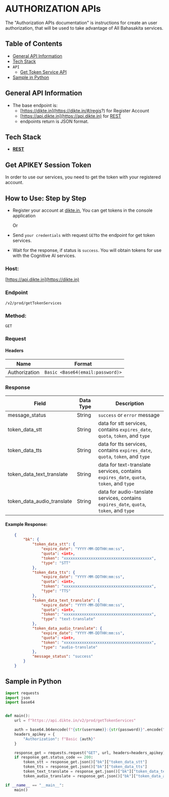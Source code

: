 # AUTHORIZATION APIs
The "Authorization APIs documentation" is instructions for create an user authorization, that will be used to take advantage of All Bahasakita services.

## **Table of Contents**
  - [General API Information](##general-api-information)
  - [Tech Stack](##tech-stack)
  - `API`
    - [Get Token Service API](##get-token-api)
  - [Sample in Python](##sample-in-python)
  
## **General API Information**
  - The base endpoint is: 
    - [https://dikte.in](https://dikte.in/#/regis?) for Register Account
    - [https://api.dikte.in](https://api.dikte.in) for [REST](https://restfulapi.net/)
    - endpoints return is JSON format.

## **Tech Stack**
  - **[REST](https://restfulapi.net/)**

## **Get APIKEY Session Token**
  In order to use our services, you need to get the token with your registered account.

## **How to Use: Step by Step**
  - Register your account at [dikte.in](https://dikte.in/#/regis?), You can get tokens in the console application 
  
    Or
  
  - Send `your credentials` with request `GET`to the endpoint for get token services.
  - Wait for the response, if status is `success`. You will obtain tokens for use with the Cognitive AI services.

### **Host:**
  [https://api.dikte.in](https://dikte.in)

### **Endpoint**
  `/v2/prod/getTokenServices`

### **Method:**
  `GET`

### **Request**
#### **Headers**
  | Name | Format |
  | ------ | ------ |
  | Authorization | `Basic <Base64(email:password)>` |

### **Response**
  | Field | Data Type | Description |
  | ------ | ------ | ------ |
  | message_status | String | `success` or `error` message|
  | token_data_stt | String | data for stt services, contains `expires_date`, `quota`, `token`, and `type` |
  | token_data_tts | String | data for tts services, contains `expires_date`, `quota`, `token`, and `type` |
  | token_data_text_translate | String | data for text-translate services, contains `expires_date`, `quota`, `token`, and `type` |
  | token_data_audio_translate | String | data for audio-tanslate services, contains `expires_date`, `quota`, `token`, and `type` |

#### **Example Response:**
```json
    {
        "bk": {
            "token_data_stt": {
                "expire_date": "YYYY-MM-DDTHH:mm:ss",
                "quota": <int>,
                "token": "xxxxxxxxxxxxxxxxxxxxxxxxxxxxxxxxxxxxxxx",
                "type": "STT"
            },
            "token_data_tts": {
                "expire_date": "YYYY-MM-DDTHH:mm:ss",
                "quota": <int>,
                "token": "xxxxxxxxxxxxxxxxxxxxxxxxxxxxxxxxxxxxxxx",
                "type": "TTS"
            },
            "token_data_text_translate": {
                "expire_date": "YYYY-MM-DDTHH:mm:ss",
                "quota": <int>,
                "token": "xxxxxxxxxxxxxxxxxxxxxxxxxxxxxxxxxxxxxxx",
                "type": "text-translate"
            },
            "token_data_audio_translate": {
                "expire_date": "YYYY-MM-DDTHH:mm:ss",
                "quota": <int>,
                "token": "xxxxxxxxxxxxxxxxxxxxxxxxxxxxxxxxxxxxxxx",
                "type": "audio-translate"
            },
            "message_status": "success"
        }
    }
```

## **Sample in Python**
```python
import requests
import json
import base64


def main():
    url = f"https://api.dikte.in/v2/prod/getTokenServices"

    auth = base64.b64encode(f"{str(username)}:{str(password)}".encode("utf-8")).decode("ascii")
    headers_apikey = {
        "Authorization": f"Basic {auth}"
    }

    response_get = requests.request("GET", url, headers=headers_apikey)
    if response_get.status_code == 200:
        token_stt = response_get.json()["bk"]["token_data_stt"]
        token_tts = response_get.json()["bk"]["token_data_tts"]
        token_text_translate = response_get.json()["bk"]["token_data_text_translate"]
        token_audio_translate = response_get.json()["bk"]["token_data_audio_translate"]

if __name__ == "__main__":
    main()
```
